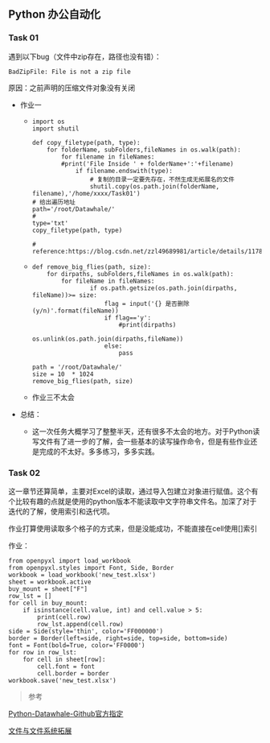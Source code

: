## Python 办公自动化

### Task 01



遇到以下bug（文件中zip存在，路径也没有错）：

```
BadZipFile: File is not a zip file
```

原因：之前声明的压缩文件对象没有关闭



- 作业一

  - ```
    import os
    import shutil
    
    def copy_filetype(path, type):
        for folderName, subFolders,fileNames in os.walk(path):
            for filename in fileNames:
            #print('File Inside ' + folderName+':'+filename)
                if filename.endswith(type):
                    # 复制的目录一定要先存在，不然生成无拓展名的文件
                    shutil.copy(os.path.join(folderName, filename),'/home/xxxx/Task01')
    # 给出遍历地址
    path='/root/Datawhale/'
    #
    type='txt'
    copy_filetype(path, type)
    
    # reference:https://blog.csdn.net/zzl49689981/article/details/117898291
    ```

  - ```
    def remove_big_flies(path, size):
        for dirpaths, subFolders,fileNames in os.walk(path):
            for fileName in fileNames:
                    if os.path.getsize(os.path.join(dirpaths, fileName))>= size:
                        flag = input('{} 是否删除(y/n)'.format(fileName))
                        if flag=='y':
                            #print(dirpaths)
                            os.unlink(os.path.join(dirpaths,fileName))
                        else:
                            pass
                        
    path = '/root/Datawhale/'
    size = 10  * 1024
    remove_big_flies(path, size)
    ```

  - 作业三不太会

- 总结：
  - 这一次任务大概学习了整整半天，还有很多不太会的地方。对于Python读写文件有了进一步的了解，会一些基本的读写操作命令，但是有些作业还是完成的不太好。多多练习，多多实践。



### Task 02

这一章节还算简单，主要对Excel的读取，通过导入包建立对象进行赋值。这个有个比较有趣的点就是使用的python版本不能读取中文字符串文件名。加深了对于迭代的了解，使用索引和迭代项。

作业打算使用读取多个格子的方式来，但是没能成功，不能直接在cell使用[]索引

作业：

```
from openpyxl import load_workbook
from openpyxl.styles import Font, Side, Border
workbook = load_workbook('new_test.xlsx')
sheet = workbook.active
buy_mount = sheet["F"]
row_lst = []
for cell in buy_mount:
    if isinstance(cell.value, int) and cell.value > 5:
        print(cell.row)
        row_lst.append(cell.row)
side = Side(style='thin', color='FF000000')
border = Border(left=side, right=side, top=side, bottom=side)
font = Font(bold=True, color='FF0000')
for row in row_lst:
    for cell in sheet[row]:
        cell.font = font
        cell.border = border
workbook.save('new_test.xlsx')
```





> 参考

[Python-Datawhale-Github官方指定](https://github.com/datawhalechina/team-learning-program/blob/master/OfficeAutomation/Task01%20%E6%96%87%E4%BB%B6%E8%87%AA%E5%8A%A8%E5%8C%96%E4%B8%8E%E9%82%AE%E4%BB%B6%E5%A4%84%E7%90%86.md)

[文件与文件系统拓展](https://github.com/datawhalechina/team-learning-program/blob/master/PythonLanguage/17.%20%E6%96%87%E4%BB%B6%E4%B8%8E%E6%96%87%E4%BB%B6%E7%B3%BB%E7%BB%9F.md)
